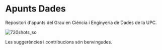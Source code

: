 # Apunts Dades

Repositori d'apunts del Grau en Ciència i Enginyeria de Dades de la UPC.

![720shots_so](https://github.com/user-attachments/assets/32643e26-e3b6-4d86-ad5b-5b2a6fe6edcf)

Les suggerències i contribucions són benvingudes.